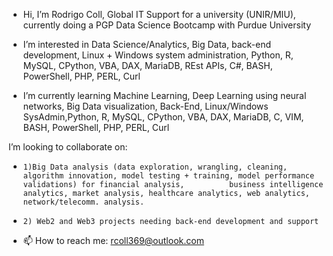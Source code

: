 -  Hi, I’m Rodrigo Coll, Global IT Support for a university (UNIR/MIU), currently doing a PGP Data Science Bootcamp with Purdue University 

-  I’m interested in Data Science/Analytics, Big Data, back-end development, Linux + Windows system administration, Python, R, MySQL, CPython, VBA, DAX, MariaDB, REst      APIs, C#, BASH, PowerShell, PHP, PERL, Curl 

- I’m currently learning Machine Learning, Deep Learning using neural networks, Big Data visualization, Back-End, Linux/Windows SysAdmin,Python, R, MySQL, CPython, VBA, DAX, MariaDB, C, VIM, BASH, PowerShell, PHP, PERL, Curl

I’m looking to collaborate on:
-     1)Big Data analysis (data exploration, wrangling, cleaning, algorithm innovation, model testing + training, model performance validations) for financial analysis,          business intelligence analytics, market analysis, healthcare analytics, web analytics, network/telecomm. analysis.
-     2) Web2 and Web3 projects needing back-end development and support 



- 📫 How to reach me: rcoll369@outlook.com

<!---
collerepo/collerepo is a ✨ special ✨ repository because its `README.md` (this file) appears on your GitHub profile.
You can click the Preview link to take a look at your changes.
--->
